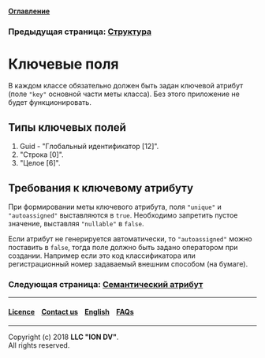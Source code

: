 #### [Оглавление](/docs/ru/index.md)

### Предыдущая страница: [Структура](/docs/ru/2_system_description/metadata_structure/meta_class/isstruct.md)

# Ключевые поля
В каждом классе  обязательно должен быть задан ключевой атрибут  (поле `"key"` основной части меты класса). Без этого приложение не будет функционировать.

## Типы ключевых полей

1. Guid - "Глобальный идентификатор [12]". 
2. "Строка [0]". 
3. "Целое [6]". 

## Требования к ключевому атрибуту

При формировании меты ключевого атрибута,  поля `"unique"` и  `"autoassigned"`  выставляются в `true`. Необходимо запретить пустое значение, выставляя  `"nullable"` в `false`.

Если атрибут не генерируется автоматически, то `"autoassigned"` можно поставить в `false`, тогда поле должно быть задано оператором при создании. Например если это код  классификатора или регистрационный номер задаваемый внешним способом (на бумаге).  

### Следующая страница: [Семантический атрибут](/docs/ru/2_system_description/metadata_structure/meta_class/semantic.md)
--------------------------------------------------------------------------  


 #### [Licence](/LICENCE.md) &ensp;  [Contact us](https://iondv.ru/index.html) &ensp;  [English](/docs/en/2_system_description/metadata_structure/meta_class/key.md) &ensp; [FAQs](/faqs.md)          



--------------------------------------------------------------------------  

Copyright (c) 2018 **LLC "ION DV"**.  
All rights reserved.  